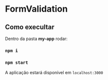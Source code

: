 # FormValidation

  
  

## Como execultar

  

Dentro da pasta **my-app** rodar: 

  
### `npm i`
### `npm start`

  A aplicação estará disponível em `localhost:3000`

